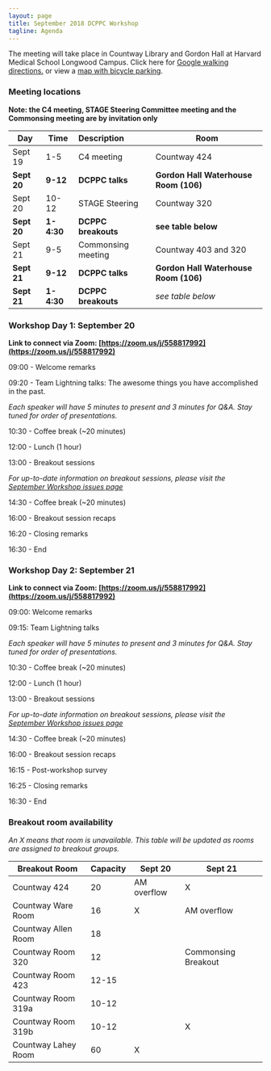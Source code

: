 ```yaml
---
layout: page
title: September 2018 DCPPC Workshop 
tagline: Agenda
---
```


The meeting will take place in Countway Library and Gordon Hall at Harvard Medical School Longwood Campus. Click here for [Google walking directions.](https://preview.tinyurl.com/y9sqkxss) or view a [map with bicycle parking](https://github.com/dcppc/2018-september-workshop/issues/14).

### Meeting locations 

__Note: the C4 meeting, STAGE Steering Committee meeting and the Commonsing meeting are by invitation only__ 

Day | Time | Description | Room 
--- | --- |:--- | --- 
Sept 19 | 1-5 | C4 meeting  | Countway 424
**Sept 20** | **9-12** | **DCPPC talks** | **Gordon Hall Waterhouse Room (106)** 
Sept 20 | 10-12 | STAGE Steering | Countway 320
**Sept 20** | **1-4:30**| **DCPPC breakouts** |  **see table below**
Sept 21 | 9-5 | Commonsing meeting | Countway 403 and 320 
**Sept 21**| **9-12** | **DCPPC talks** | **Gordon Hall Waterhouse Room (106)** 
**Sept 21** | **1-4:30** | **DCPPC breakouts** |  *see table below*


### Workshop Day 1: September 20

**Link to connect via Zoom: [https://zoom.us/j/558817992](https://zoom.us/j/558817992)**

09:00 - Welcome remarks 
 
09:20 - Team Lightning talks: The awesome things you have accomplished in the past.
  
_Each speaker will have 5 minutes to present and 3 minutes for Q&A.
Stay tuned for order of presentations._

10:30 - Coffee break (~20 minutes)
 
12:00 -  Lunch (1 hour)         

13:00 -  Breakout sessions

_For up-to-date information on breakout sessions, please visit the [September Workshop issues page](https://github.com/dcppc/2018-september-workshop/issues)_

14:30 - Coffee break (~20 minutes)

16:00 - Breakout session recaps
 
16:20 - Closing remarks

16:30 - End


### Workshop Day 2: September 21

**Link to connect via Zoom: [https://zoom.us/j/558817992](https://zoom.us/j/558817992)**

09:00: Welcome remarks
 
09:15: Team Lightning talks

_Each speaker will have 5 minutes to present and 3 minutes for Q&A.
Stay tuned for order of presentations._

10:30 - Coffee break (~20 minutes)
 
12:00 -  Lunch (1 hour)         

13:00 -  Breakout sessions

_For up-to-date information on breakout sessions, please visit the [September Workshop issues page](https://github.com/dcppc/2018-september-workshop/issues)_

14:30 - Coffee break (~20 minutes)

16:00 - Breakout session recaps

16:15 - Post-workshop survey
 
16:25 - Closing remarks

16:30 - End

### Breakout room availability

_An X means that room is unavailable. This table will be updated as rooms are assigned to breakout groups._

Breakout Room | Capacity | Sept 20 | Sept 21
--- | --- | --- | --- 
Countway 424 | 20 | AM overflow | X
Countway Ware Room | 16 | X | AM overflow 
Countway Allen Room | 18 | | 
Countway Room 320| 12 | | Commonsing Breakout
Countway Room 423 | 12-15 | | 
Countway Room 319a | 10-12 | | 
Countway Room 319b | 10-12 | | X
Countway Lahey Room | 60 | X |  

